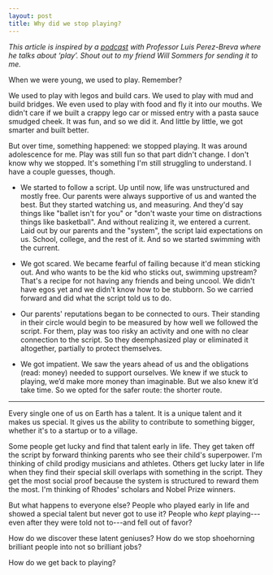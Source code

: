 ```yaml
---
layout: post
title: Why did we stop playing?
---
```


*This article is inspired by a [podcast](https://ritholtz.com/2018/03/transcript-luis-perez-breva-mit/) with Professor Luis Perez-Breva where he talks about ‘play’. Shout out to my friend Will Sommers for sending it to me.*

When we were young, we used to play. Remember?

We used to play with legos and build cars. We used to play with mud and build bridges. We even used to play with food and fly it into our mouths. We didn't care if we built a crappy lego car or missed entry with a pasta sauce smudged cheek. It was fun, and so we did it. And little by little, we got smarter and built better.

But over time, something happened: we stopped playing. It was around adolescence for me. Play was still fun so that part didn't change. I don't know why we stopped. It's something I'm still struggling to understand. I have a couple guesses, though.

* We started to follow a script. Up until now, life was unstructured and mostly free. Our parents were always supportive of us and wanted the best. But they started watching us, and measuring. And they'd say things like "ballet isn't for you" or "don't waste your time on distractions things like basketball". And without realizing it, we entered a current. Laid out by our parents and the "system", the script laid expectations on us. School, college, and the rest of it. And so we started swimming with the current.

* We got scared. We became fearful of failing because it'd mean sticking out. And who wants to be the kid who sticks out, swimming upstream? That's a recipe for not having any friends and being uncool. We didn't have egos yet and we didn't know how to be stubborn. So we carried forward and did what the script told us to do.

* Our parents' reputations began to be connected to ours. Their standing in their circle would begin to be measured by how well we followed the script. For them, play was too risky an activity and one with no clear connection to the script. So they deemphasized play or eliminated it altogether, partially to protect themselves.

* We got impatient. We saw the years ahead of us and the obligations (read: money) needed to support ourselves. We knew if we stuck to playing, we’d make more money than imaginable. But we also knew it’d take time. So we opted for the safer route: the shorter route.

---

Every single one of us on Earth has a talent. It is a unique talent and it makes us special. It gives us the ability to contribute to something bigger, whether it's to a startup or to a village.

Some people get lucky and find that talent early in life. They get taken off the script by forward thinking parents who see their child's superpower. I'm thinking of child prodigy musicians and athletes. Others get lucky later in life when they find their special skill overlaps with something in the script. They get the most social proof because the system is structured to reward them the most. I'm thinking of Rhodes' scholars and Nobel Prize winners.

But what happens to everyone else? People who played early in life and showed a special talent but never got to use it? People who *kept* playing---even after they were told not to---and fell out of favor?

How do we discover these latent geniuses? How do we stop shoehorning brilliant people into not so brilliant jobs?

How do we get back to playing?
